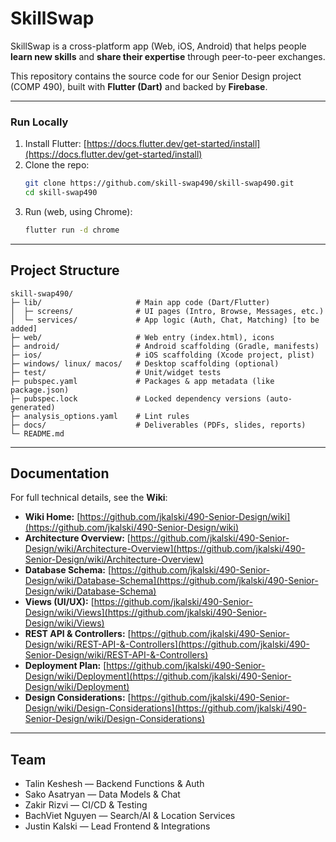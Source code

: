# SkillSwap

SkillSwap is a cross-platform app (Web, iOS, Android) that helps people **learn new skills** and **share their expertise** through peer-to-peer exchanges.

This repository contains the source code for our Senior Design project (COMP 490), built with **Flutter (Dart)** and backed by **Firebase**.

---
### Run Locally

1. Install Flutter: [https://docs.flutter.dev/get-started/install](https://docs.flutter.dev/get-started/install)
2. Clone the repo:
   ```bash
   git clone https://github.com/skill-swap490/skill-swap490.git
   cd skill-swap490
   ```
3. Run (web, using Chrome):
   ```bash
   flutter run -d chrome
   ```

---

## Project Structure

```text
skill-swap490/
├─ lib/                     # Main app code (Dart/Flutter)
│  ├─ screens/              # UI pages (Intro, Browse, Messages, etc.)
│  └─ services/             # App logic (Auth, Chat, Matching) [to be added]
├─ web/                     # Web entry (index.html), icons
├─ android/                 # Android scaffolding (Gradle, manifests)
├─ ios/                     # iOS scaffolding (Xcode project, plist)
├─ windows/ linux/ macos/   # Desktop scaffolding (optional)
├─ test/                    # Unit/widget tests
├─ pubspec.yaml             # Packages & app metadata (like package.json)
├─ pubspec.lock             # Locked dependency versions (auto-generated)
├─ analysis_options.yaml    # Lint rules
├─ docs/                    # Deliverables (PDFs, slides, reports)
└─ README.md
```

---

## Documentation

For full technical details, see the **Wiki**:

* **Wiki Home:** [https://github.com/jkalski/490-Senior-Design/wiki](https://github.com/jkalski/490-Senior-Design/wiki)
* **Architecture Overview:** [https://github.com/jkalski/490-Senior-Design/wiki/Architecture-Overview](https://github.com/jkalski/490-Senior-Design/wiki/Architecture-Overview)
* **Database Schema:** [https://github.com/jkalski/490-Senior-Design/wiki/Database-Schema](https://github.com/jkalski/490-Senior-Design/wiki/Database-Schema)
* **Views (UI/UX):** [https://github.com/jkalski/490-Senior-Design/wiki/Views](https://github.com/jkalski/490-Senior-Design/wiki/Views)
* **REST API & Controllers:** [https://github.com/jkalski/490-Senior-Design/wiki/REST-API-&-Controllers](https://github.com/jkalski/490-Senior-Design/wiki/REST-API-&-Controllers)
* **Deployment Plan:** [https://github.com/jkalski/490-Senior-Design/wiki/Deployment](https://github.com/jkalski/490-Senior-Design/wiki/Deployment)
* **Design Considerations:** [https://github.com/jkalski/490-Senior-Design/wiki/Design-Considerations](https://github.com/jkalski/490-Senior-Design/wiki/Design-Considerations)


---

## Team

* Talin Keshesh — Backend Functions & Auth
* Sako Asatryan — Data Models & Chat
* Zakir Rizvi — CI/CD & Testing
* BachViet Nguyen — Search/AI & Location Services
* Justin Kalski — Lead Frontend & Integrations
